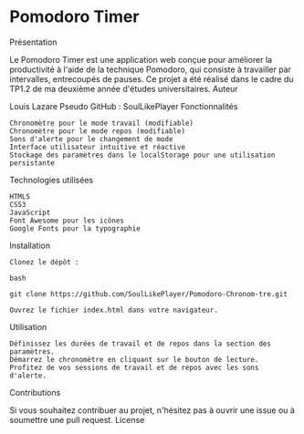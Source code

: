 # Pomodoro Timer
Présentation

Le Pomodoro Timer est une application web conçue pour améliorer la productivité à l'aide de la technique Pomodoro, qui consiste à travailler par intervalles, entrecoupés de pauses. Ce projet a été réalisé dans le cadre du TP1.2 de ma deuxième année d'études universitaires.
Auteur

Louis Lazare
Pseudo GitHub : SoulLikePlayer
Fonctionnalités

    Chronomètre pour le mode travail (modifiable)
    Chronomètre pour le mode repos (modifiable)
    Sons d'alerte pour le changement de mode
    Interface utilisateur intuitive et réactive
    Stockage des paramètres dans le localStorage pour une utilisation persistante

Technologies utilisées

    HTML5
    CSS3
    JavaScript
    Font Awesome pour les icônes
    Google Fonts pour la typographie

Installation

    Clonez le dépôt :

    bash

    git clone https://github.com/SoulLikePlayer/Pomodoro-Chronom-tre.git

    Ouvrez le fichier index.html dans votre navigateur.

Utilisation

    Définissez les durées de travail et de repos dans la section des paramètres.
    Démarrez le chronomètre en cliquant sur le bouton de lecture.
    Profitez de vos sessions de travail et de repos avec les sons d'alerte.

Contributions

Si vous souhaitez contribuer au projet, n'hésitez pas à ouvrir une issue ou à soumettre une pull request.
License
